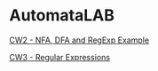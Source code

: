 # AutomataLAB
[CW2 - NFA, DFA and RegExp Example](https://omerfarukkaan.github.io/AutomataLAB./CW2)

[CW3 - Regular Expressions](https://omerfarukkaan.github.io/AutomataLAB/CW3)
